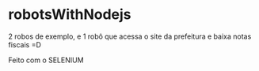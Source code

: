 # robotsWithNodejs
2 robos de exemplo, e 1 robô que acessa o site da prefeitura e baixa notas fiscais =D

Feito com o SELENIUM
